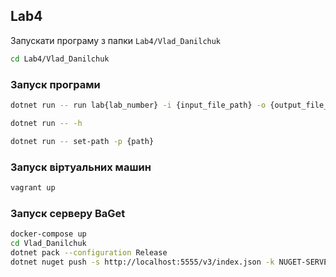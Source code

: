 ## Lab4
Запускати програму з папки `Lab4/Vlad_Danilchuk`
```bash
cd Lab4/Vlad_Danilchuk
```
### Запуск програми
```bash
dotnet run -- run lab{lab_number} -i {input_file_path} -o {output_file_path}
```
```bash
dotnet run -- -h
```
```bash
dotnet run -- set-path -p {path}
```
### Запуск віртуальних машин
```bash
vagrant up
```

### Запуск серверу BaGet

```bash
docker-compose up
cd Vlad_Danilchuk
dotnet pack --configuration Release
dotnet nuget push -s http://localhost:5555/v3/index.json -k NUGET-SERVER-API-KEY .\bin\Release\Vlad_Danilchuk.1.0.0.nupkg
```
